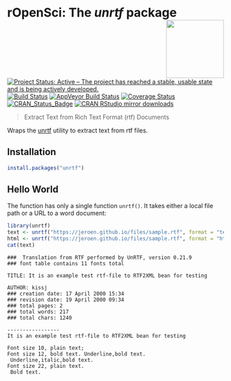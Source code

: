 # rOpenSci: The *unrtf* package <img src="hexlogo.png" align="right" height="134.5" />

[![Project Status: Active – The project has reached a stable, usable state and is being actively developed.](http://www.repostatus.org/badges/latest/active.svg)](http://www.repostatus.org/#active)
[![Build Status](https://travis-ci.org/ropensci/unrtf.svg?branch=master)](https://travis-ci.org/ropensci/unrtf)
[![AppVeyor Build Status](https://ci.appveyor.com/api/projects/status/github/ropensci/unrtf?branch=master&svg=true)](https://ci.appveyor.com/project/jeroen/unrtf)
[![Coverage Status](https://codecov.io/github/ropensci/unrtf/coverage.svg?branch=master)](https://codecov.io/github/ropensci/unrtf?branch=master)
[![CRAN_Status_Badge](http://www.r-pkg.org/badges/version/unrtf)](http://cran.r-project.org/package=unrtf)
[![CRAN RStudio mirror downloads](http://cranlogs.r-pkg.org/badges/unrtf)](http://cran.r-project.org/web/packages/unrtf/index.html)

> Extract Text from Rich Text Format (rtf) Documents

Wraps the [unrtf](https://www.gnu.org/software/unrtf/) utility to extract text from rtf files. 

## Installation

```r
install.packages("unrtf")
```

## Hello World

The function has only a single function `unrtf()`. It takes either a local 
file path or a URL to a word document:

```r
library(unrtf)
text <- unrtf("https://jeroen.github.io/files/sample.rtf", format = "text")
html <- unrtf("https://jeroen.github.io/files/sample.rtf", format = "html")
cat(text)
```

```
###  Translation from RTF performed by UnRTF, version 0.21.9 
### font table contains 11 fonts total

TITLE: It is an example test rtf-file to RTF2XML bean for testing

AUTHOR: kissj
### creation date: 17 April 2000 15:34 
### revision date: 19 April 2000 09:34 
### total pages: 2
### total words: 217
### total chars: 1240

-----------------
It is an example test rtf-file to RTF2XML bean for testing

Font size 10, plain text;
Font size 12, bold text. Underline,bold text.
 Underline,italic,bold text. 
Font size 22, plain text.
 Bold text.
```


